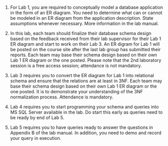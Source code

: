 1. For Lab 1, you are required to conceptually model a database application in the form of an ER diagram.  You need to determine what can or cannot be modeled in an ER diagram from the application description.  State assumptions whenever necessary.  More information in the lab manual.

2. In this lab, each team should finalize their database schema design based on the feedback received from their lab supervisor for their Lab 1 ER diagram and start to work on their Lab 3.
An ER digram for Lab 1 will be posted on the course site after the last lab group has submitted their reports.  Each team may base their schema design based on their own Lab 1 ER diagram or the one posted.
Please note that the 2nd laboratory session is a free access session; attendance is not mandatory.

3. Lab 3 requires you to convert the ER diagram for Lab 1 into relational schema and ensure that the relations are at least in 3NF.  Each team may base their schema design based on their own Lab 1 ER diagram or the one posted.  It is to demonstrate your understanding of the 3NF normalization process.  Attendance is mandatory.   

4. Lab 4 requires you to start programming your schema and queries into MS SQL Server available in the lab.  Do start this early as queries need to be ready by end of Lab 5.

5. Lab 5 requires you to have queries ready to answer the questions in Appendix B of the lab manual.  In addition, you need to demo and record your query in execution.